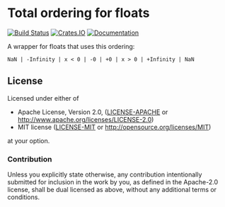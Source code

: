 Total ordering for floats
=========================

[![Build Status](https://travis-ci.org/notriddle/rust-float-ord.svg)](https://travis-ci.org/notriddle/rust-float-ord)
[![Crates.IO](https://img.shields.io/crates/v/float-ord.svg)](https://crates.io/crates/float-ord)
[![Documentation](https://docs.rs/float-ord/)](https://docs.rs/float-ord/badge.svg)

A wrapper for floats that uses this ordering:

    NaN | -Infinity | x < 0 | -0 | +0 | x > 0 | +Infinity | NaN


## License

Licensed under either of

 * Apache License, Version 2.0, ([LICENSE-APACHE](LICENSE-APACHE) or http://www.apache.org/licenses/LICENSE-2.0)
 * MIT license ([LICENSE-MIT](LICENSE-MIT) or http://opensource.org/licenses/MIT)

at your option.

### Contribution

Unless you explicitly state otherwise, any contribution intentionally
submitted for inclusion in the work by you, as defined in the Apache-2.0
license, shall be dual licensed as above, without any additional terms or
conditions.
